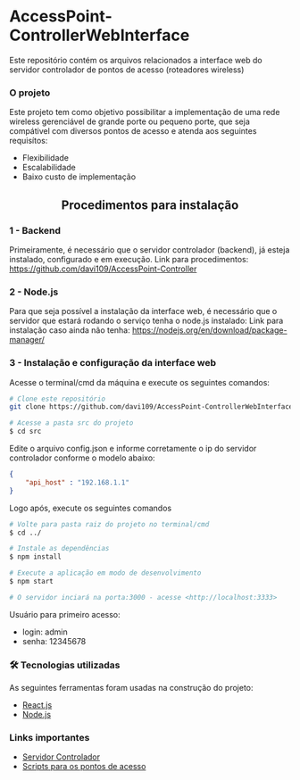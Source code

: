 # AccessPoint-ControllerWebInterface
Este repositório contém os arquivos relacionados a interface web do servidor controlador de pontos de acesso (roteadores wireless)

### O projeto

Este projeto tem como objetivo possibilitar a implementação de uma rede wireless gerenciável de grande porte ou pequeno porte, que seja compátivel com diversos pontos de acesso e atenda aos seguintes requisítos:

 - Flexibilidade
 - Escalabilidade
 - Baixo custo de implementação
 
<h2 align="center">Procedimentos para instalação</h2>

<h3 align="left">1 - Backend</h3>

Primeiramente, é necessário que o servidor controlador (backend), já esteja instalado, configurado e em execução. Link para procedimentos: https://github.com/davi109/AccessPoint-Controller

<h3 align="left">2 - Node.js</h3>

Para que seja possível a instalação da interface web, é necessário que o servidor que estará rodando o serviço tenha o node.js instalado:
Link para instalação caso ainda não tenha: https://nodejs.org/en/download/package-manager/

<h3 align="left">3 - Instalação e configuração da interface web</h3>

Acesse o terminal/cmd da máquina e execute os seguintes comandos:

```bash
# Clone este repositório
git clone https://github.com/davi109/AccessPoint-ControllerWebInterface.git

# Acesse a pasta src do projeto
$ cd src
```
Edite o arquivo config.json e informe corretamente o ip do servidor controlador conforme o modelo abaixo:

```json
{
    "api_host" : "192.168.1.1"
}
```

Logo após, execute os seguintes comandos

```bash
# Volte para pasta raiz do projeto no terminal/cmd
$ cd ../

# Instale as dependências
$ npm install

# Execute a aplicação em modo de desenvolvimento
$ npm start

# O servidor inciará na porta:3000 - acesse <http://localhost:3333>
```

Usuário para primeiro acesso: 

 - login: admin 
 - senha: 12345678


### 🛠 Tecnologias utilizadas

As seguintes ferramentas foram usadas na construção do projeto:

- [React.js](https://pt-br.reactjs.org/)
- [Node.js](https://nodejs.org/en/)

### Links importantes

- [Servidor Controlador](https://github.com/davi109/AccessPoint-Controller)
- [Scripts para os pontos de acesso](https://github.com/davi109/AccessPoint-Scripts)



